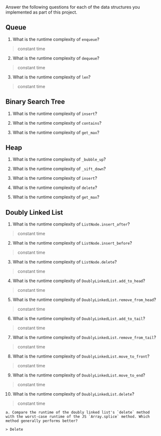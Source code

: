 Answer the following questions for each of the data structures you implemented as part of this project.

## Queue

1. What is the runtime complexity of `enqueue`?

> constant time

2. What is the runtime complexity of `dequeue`?

> constant time

3. What is the runtime complexity of `len`?

> constant time

## Binary Search Tree

1. What is the runtime complexity of `insert`? 

2. What is the runtime complexity of `contains`?

3. What is the runtime complexity of `get_max`? 

## Heap

1. What is the runtime complexity of `_bubble_up`?

2. What is the runtime complexity of `_sift_down`?

3. What is the runtime complexity of `insert`?

4. What is the runtime complexity of `delete`?

5. What is the runtime complexity of `get_max`?

## Doubly Linked List

1. What is the runtime complexity of `ListNode.insert_after`?

> constant time

2. What is the runtime complexity of `ListNode.insert_before`?

> constant time

3. What is the runtime complexity of `ListNode.delete`?

> constant time

4. What is the runtime complexity of `DoublyLinkedList.add_to_head`?

> constant time

5. What is the runtime complexity of `DoublyLinkedList.remove_from_head`?

> constant time

6. What is the runtime complexity of `DoublyLinkedList.add_to_tail`?

> constant time

7. What is the runtime complexity of `DoublyLinkedList.remove_from_tail`?

> constant time

8. What is the runtime complexity of `DoublyLinkedList.move_to_front`?

> constant time

9. What is the runtime complexity of `DoublyLinkedList.move_to_end`?

> constant time

10. What is the runtime complexity of `DoublyLinkedList.delete`?

> constant time

    a. Compare the runtime of the doubly linked list's `delete` method with the worst-case runtime of the JS `Array.splice` method. Which method generally performs better?

    > Delete